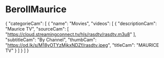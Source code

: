 # BeroIlMaurice
{
"categorieCam": [
{
"name": "Movies",
"videos": [
{
"descriptionCam": "Maurice TV",
"sourceCam": [
"https://cloud.streamingconnect.tv/hls/rasdtv/rasdtv.m3u8"
],
"subtitleCam": "By Channel",
"thumbCam": "https://od.lk/s/M18yOTYzMjkxNDZf/rasdtv.jpeg",
"titleCam": "MAURICE TV"
}
]
}
]
}
